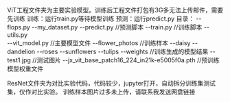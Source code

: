 ViT工程文件夹为主要实验模型。训练后工程文件打包有3G多无法上传邮件，需要先训练
训练：运行train.py等待模型训练
预测：运行predict.py
  目录：
  --flops.py
  --my_dataset.py
  --predict.py    //预测脚本
  --train.py      //训练脚本
  --utils.py   
  --vit_model.py  //主要模型文件
  --flower_photos //训练样本
    --daisy
    --dandelion
    --roses
    --sunflowers
    --tulips
  --weights       //训练生成的模型结果
  --test1.jpg     //测试图片
  --jx_vit_base_patch16_224_in21k-e5005f0a.pth   //预训练模型权重文件

ResNet文件夹为对比实验代码，代码较少，jupyter打开，自动拆分训练集测试集，仅作对比实验。
训练样本图片过多未上传，请联系我发送网盘链接